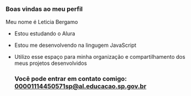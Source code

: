 ### Boas vindas ao meu perfil 

Meu nome é Leticia Bergamo 

- Estou estudando o Alura
- Estou me desenvolvendo na lingugem JavaScript
- Utilizo esse espaço para minha organização e compartilhamento dos meus projetos desenvolvidos

  ### Você pode entrar em contato comigo: 00001114450571sp@al.educacao.sp.gov.br


